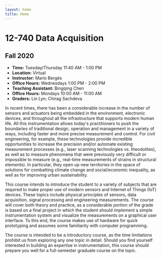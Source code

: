 ```yaml
---
layout: home
title: Home
---
```

# 12-740 Data Acquisition
## Fall 2020

- **Time:** Tuesday/Thursday 11:40 AM - 1:00 PM
- **Location:** Virtual
- **Instructor:** Mario Bergés
- **Office Hours:** Wednesdays 1:00 PM - 2:00 PM
- **Teaching Assistant:** Bingqing Chen
- **Office Hours:** Mondays 10:00 AM - 11:00 AM
- **Graders:** Lin Lyn; Chirag Sachdeva

In recent times, there has been a considerable increase in the number of sensors and actuators being embedded in the environment, electronic devices, and throughout all the infrastructure that supports modern human life. All this instrumentation allows today's practitioners to push the boundaries of traditional design, operation and management in a variety of ways, including faster and more precise measurement and control. For civil engineering, for example, these technologies provide incredible opportunities to increase the precision and/or automate existing measurement processes (e.g., laser scanning technologies vs. theodolites), as well as to measure phenomena that were previously very difficult or impossible to measure (e.g., real-time measurements of strains in structural elements). In particular, they open up new territories in the space of solutions for combatting climate change and social/economic inequality, as well as for improving urban sustainability. 

This course intends to introduce the student to a variety of subjects that are required to make proper use of modern sensors and Internet of Things (IoT) devices. These topics include physical principles of sensors, data acquisition, signal processing and engineering measurements. The course will cover both theory and practice, as a considerable portion of the grade is based on a final project in which the student should implement a simple instrumentation system and visualize the measurements on a graphical user interface. To this end, the course makes use of hardware for quick prototyping and assumes some familiarity with computer programming. 

The course is intended to be a introductory course, as the time limitations prohibit us from exploring any one topic in detail. Should you find yourself interested in building an expertise in instrumentation, this course should prepare you well for a full-semester graduate course on the topic.

